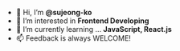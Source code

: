 - 👋 Hi, I’m **@sujeong-ko**
- 👀 I’m interested in **Frontend Developing**
- 🌱 I’m currently learning ... **JavaScript, React.js**
- 📫 Feedback is always WELCOME!

<!---
sujeong-ko/sujeong-ko is a ✨ special ✨ repository because its `README.md` (this file) appears on your GitHub profile.
You can click the Preview link to take a look at your changes.
--->
